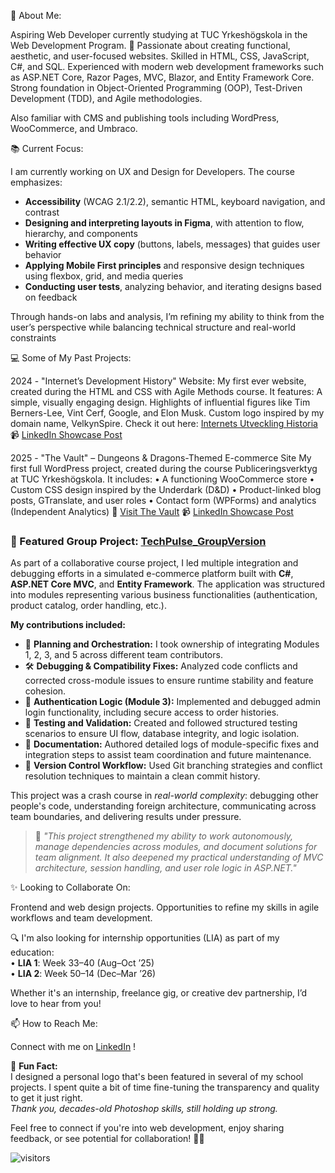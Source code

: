 
🌟 About Me:

Aspiring Web Developer currently studying at TUC Yrkeshögskola in the Web Development Program. 🚀 Passionate about creating functional, aesthetic, and user-focused websites. Skilled in HTML, CSS, JavaScript, C#, and SQL. Experienced with modern web development frameworks such as ASP.NET Core, Razor Pages, MVC, Blazor, and Entity Framework Core. Strong foundation in Object-Oriented Programming (OOP), Test-Driven Development (TDD), and Agile methodologies.

Also familiar with CMS and publishing tools including WordPress, WooCommerce, and Umbraco.

📚 Current Focus:

I am currently working on UX and Design for Developers. The course emphasizes:

- **Accessibility** (WCAG 2.1/2.2), semantic HTML, keyboard navigation, and contrast  
- **Designing and interpreting layouts in Figma**, with attention to flow, hierarchy, and components  
- **Writing effective UX copy** (buttons, labels, messages) that guides user behavior  
- **Applying Mobile First principles** and responsive design techniques using flexbox, grid, and media queries  
- **Conducting user tests**, analyzing behavior, and iterating designs based on feedback 

Through hands-on labs and analysis, I’m refining my ability to think from the user’s perspective while balancing technical structure and real-world constraints

💻 Some of My Past Projects:

2024 - "Internet’s Development History" Website: My first ever website, created during the HTML and CSS with Agile Methods course. It features:
A simple, visually engaging design.
Highlights of influential figures like Tim Berners-Lee, Vint Cerf, Google, and Elon Musk.
Custom logo inspired by my domain name, VelkynSpire.
Check it out here:  [Internets Utveckling Historia](https://pamnyb0.github.io/Internets-Utveckling-Historia/)
📹 [LinkedIn Showcase Post](https://www.linkedin.com/feed/update/urn:li:activity:7266050374078193664/)

2025 - "The Vault" – Dungeons & Dragons-Themed E-commerce Site
My first full WordPress project, created during the course Publiceringsverktyg at TUC Yrkeshögskola. It includes:
• A functioning WooCommerce store
• Custom CSS design inspired by the Underdark (D&D)
• Product-linked blog posts, GTranslate, and user roles
• Contact form (WPForms) and analytics (Independent Analytics)
🔗 [Visit The Vault](https://pamelanybergwebd24jon.burns.se/)
📹 [LinkedIn Showcase Post](https://www.linkedin.com/feed/update/urn:li:activity:7334220532768296961/)

### 🔧 Featured Group Project: [TechPulse_GroupVersion](https://github.com/pamnyb0/TechPulse_GroupVersion)

As part of a collaborative course project, I led multiple integration and debugging efforts in a simulated e-commerce platform built with **C#**, **ASP.NET Core MVC**, and **Entity Framework**. The application was structured into modules representing various business functionalities (authentication, product catalog, order handling, etc.).

**My contributions included:**

- 🧠 **Planning and Orchestration:** I took ownership of integrating Modules 1, 2, 3, and 5 across different team contributors.  
- 🛠 **Debugging & Compatibility Fixes:** Analyzed code conflicts and corrected cross-module issues to ensure runtime stability and feature cohesion.  
- 🔐 **Authentication Logic (Module 3):** Implemented and debugged admin login functionality, including secure access to order histories.  
- 🧪 **Testing and Validation:** Created and followed structured testing scenarios to ensure UI flow, database integrity, and logic isolation.  
- 📑 **Documentation:** Authored detailed logs of module-specific fixes and integration steps to assist team coordination and future maintenance.  
- 🤝 **Version Control Workflow:** Used Git branching strategies and conflict resolution techniques to maintain a clean commit history.

This project was a crash course in *real-world complexity*: debugging other people's code, understanding foreign architecture, communicating across team boundaries, and delivering results under pressure.

> 📌 _"This project strengthened my ability to work autonomously, manage dependencies across modules, and document solutions for team alignment. It also deepened my practical understanding of MVC architecture, session handling, and user role logic in ASP.NET."_ 

✨ Looking to Collaborate On:

Frontend and web design projects.
Opportunities to refine my skills in agile workflows and team development.

🔍 I'm also looking for internship opportunities (LIA) as part of my education:  
• **LIA 1**: Week 33–40 (Aug–Oct ’25)  
• **LIA 2**: Week 50–14 (Dec–Mar ’26)

Whether it's an internship, freelance gig, or creative dev partnership, I’d love to hear from you!

📫 How to Reach Me:

Connect with me on [LinkedIn](http://www.linkedin.com/in/pamelanyberg-wd/!) !


🎉 **Fun Fact:**  
I designed a personal logo that's been featured in several of my school projects. I spent quite a bit of time fine-tuning the transparency and quality to get it just right.  
*Thank you, decades-old Photoshop skills, still holding up strong.*

Feel free to connect if you're into web development, enjoy sharing feedback, or see potential for collaboration! 👩‍💻

![visitors](https://komarev.com/ghpvc/?username=pamnyb0&label=PROFILE+VIEWS&color=6f42c1&style=flat-square)
